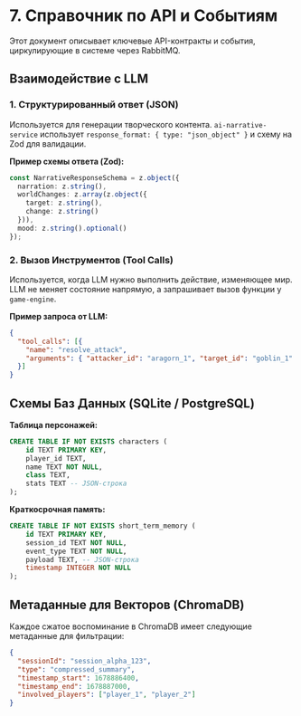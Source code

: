 # 7. Справочник по API и Событиям

Этот документ описывает ключевые API-контракты и события, циркулирующие в системе через RabbitMQ.

## Взаимодействие с LLM

### 1. Структурированный ответ (JSON)

Используется для генерации творческого контента. `ai-narrative-service` использует `response_format: { type: "json_object" }` и схему на Zod для валидации.

**Пример схемы ответа (Zod):**
```typescript
const NarrativeResponseSchema = z.object({
  narration: z.string(),
  worldChanges: z.array(z.object({
    target: z.string(),
    change: z.string()
  })),
  mood: z.string().optional()
});
```

### 2. Вызов Инструментов (Tool Calls)

Используется, когда LLM нужно выполнить действие, изменяющее мир. LLM не меняет состояние напрямую, а запрашивает вызов функции у `game-engine`.

**Пример запроса от LLM:**
```json
{
  "tool_calls": [{
    "name": "resolve_attack",
    "arguments": { "attacker_id": "aragorn_1", "target_id": "goblin_1" }
  }]
}
```

## Схемы Баз Данных (SQLite / PostgreSQL)

**Таблица персонажей:**
```sql
CREATE TABLE IF NOT EXISTS characters (
    id TEXT PRIMARY KEY,
    player_id TEXT,
    name TEXT NOT NULL,
    class TEXT,
    stats TEXT -- JSON-строка
);
```

**Краткосрочная память:**
```sql
CREATE TABLE IF NOT EXISTS short_term_memory (
    id TEXT PRIMARY KEY,
    session_id TEXT NOT NULL,
    event_type TEXT NOT NULL,
    payload TEXT, -- JSON-строка
    timestamp INTEGER NOT NULL
);
```

## Метаданные для Векторов (ChromaDB)

Каждое сжатое воспоминание в ChromaDB имеет следующие метаданные для фильтрации:

```json
{
  "sessionId": "session_alpha_123",
  "type": "compressed_summary",
  "timestamp_start": 1678886400,
  "timestamp_end": 1678887000,
  "involved_players": ["player_1", "player_2"]
}
```